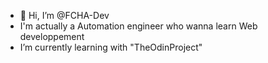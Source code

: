 - 👋 Hi, I’m @FCHA-Dev
- I'm actually a Automation engineer who wanna learn Web developpement
- I’m currently learning with "TheOdinProject"


<!---
FCHA-Dev/FCHA-Dev is a ✨ special ✨ repository because its `README.md` (this file) appears on your GitHub profile.
You can click the Preview link to take a look at your changes.
--->
